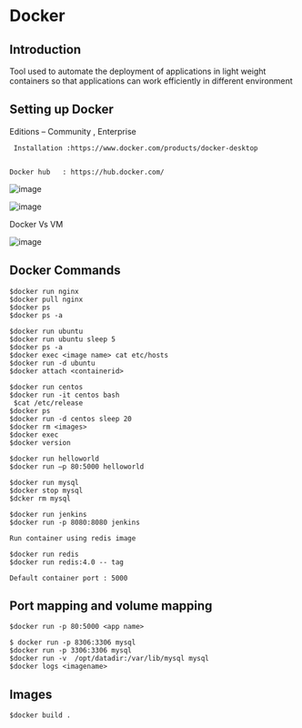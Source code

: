 # Docker 

## Introduction

Tool used to automate the deployment of applications in light weight containers so that applications can 
work efficiently in different environment


## Setting up Docker

Editions – Community , Enterprise
 ``` 
  Installation :https://www.docker.com/products/docker-desktop
  
 ```
    Docker hub   : https://hub.docker.com/

![image](https://user-images.githubusercontent.com/34361796/123225650-8abfd780-d4f0-11eb-9047-2343e5869494.png)

![image](https://user-images.githubusercontent.com/34361796/123225828-b9d64900-d4f0-11eb-950d-afc42a44b356.png)

Docker Vs VM

![image](https://user-images.githubusercontent.com/34361796/123225883-c5c20b00-d4f0-11eb-94e2-332e411542a3.png)


## Docker Commands
  ```
$docker run nginx
$docker pull nginx
$docker ps
$docker ps -a

$docker run ubuntu
$docker run ubuntu sleep 5
$docker ps -a 
$docker exec <image name> cat etc/hosts
$docker run -d ubuntu
$docker attach <containerid>

$docker run centos
$docker run -it centos bash
   $cat /etc/release
$docker ps 
$docker run -d centos sleep 20
$docker rm <images>
$docker exec 
$docker version

$docker run helloworld
$docker run –p 80:5000 helloworld

$docker run mysql
$docker stop mysql
$dcker rm mysql

$docker run jenkins
$docker run -p 8080:8080 jenkins

Run container using redis image

$docker run redis
$docker run redis:4.0 -- tag

Default container port : 5000
  ```
## Port mapping and volume mapping

  ```
$docker run -p 80:5000 <app name>

$ docker run -p 8306:3306 mysql
$docker run -p 3306:3306 mysql
$docker run -v  /opt/datadir:/var/lib/mysql mysql
$docker logs <imagename>
  ```

## Images

  ```
$docker build .
  ```
  
